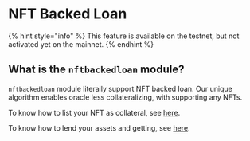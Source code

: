 # NFT Backed Loan

{% hint style="info" %}
This feature is available on the testnet, but not activated yet on the mainnet.
{% endhint %}

## What is the `nftbackedloan` module?

`nftbackedloan` module literally support NFT backed loan.
Our unique algorithm enables oracle less collateralizing, with supporting any NFTs.

To know how to list your NFT as collateral, see [here](../overview/nft-backed-loan/list-borrow.md).

To know how to lend your assets and getting, see [here](../overview/nft-backed-loan/list-borrow.md).
